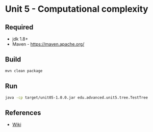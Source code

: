 # Unit 5 - Computational complexity

## Required

* jdk 1.8+
* Maven - https://maven.apache.org/

## Build
```sh
mvn clean package
```

## Run
```sh
java -cp target/unit05-1.0.0.jar edu.advanced.unit5.tree.TestTree
```

## References 

* [Wiki](https://en.wikipedia.org/wiki/Computational_complexity)
